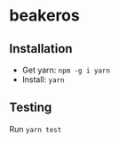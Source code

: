# beakeros

## Installation
* Get yarn: `npm -g i yarn`
* Install: `yarn`

## Testing

Run `yarn test`
